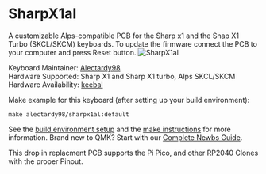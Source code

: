 # SharpX1al

A customizable Alps-compatible PCB for the Sharp x1 and the Shap X1 Turbo (SKCL/SKCM) keyboards. To update the firmware connect the PCB to your computer and press Reset button.
![SharpX1al](https://i.imgur.com/qRZkZxI.png)


Keyboard Maintainer: [Alectardy98](https://github.com/Alectardy98)  
Hardware Supported: Sharp X1 and Sharp X1 turbo, Alps SKCL/SKCM
Hardware Availability: [keebal](https://keebal.com) 

Make example for this keyboard (after setting up your build environment):

    make alectardy98/sharpx1al:default
    
See the [build environment setup](https://docs.qmk.fm/#/getting_started_build_tools) and the [make instructions](https://docs.qmk.fm/#/getting_started_make_guide) for more information. Brand new to QMK? Start with our [Complete Newbs Guide](https://docs.qmk.fm/#/newbs).

This drop in replacment PCB supports the Pi Pico, and other RP2040 Clones with the proper Pinout.
